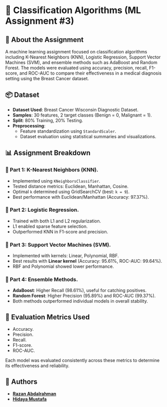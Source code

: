 # 🧠 Classification Algorithms (ML Assignment #3)

## 📄 About the Assignment

A machine learning assignment focused on classification algorithms including K-Nearest Neighbors (KNN), Logistic Regression, Support Vector Machines (SVM), and ensemble methods such as AdaBoost and Random Forest. The models were evaluated using accuracy, precision, recall, F1-score, and ROC-AUC to compare their effectiveness in a medical diagnosis setting using the Breast Cancer dataset.


## 📦 Dataset

- **Dataset Used**: Breast Cancer Wisconsin Diagnostic Dataset.
- **Samples**: 30 features, 2 target classes (Benign = 0, Malignant = 1).
- **Split**: 80% Training, 20% Testing.
- **Preprocessing**:
  - Feature standardization using `StandardScaler`.
  - Dataset evaluation using statistical summaries and visualizations.



## 📊 Assignment Breakdown

### 🔹 Part 1: K-Nearest Neighbors (KNN).
- Implemented using `KNeighborsClassifier`.
- Tested distance metrics: Euclidean, Manhattan, Cosine.
- Optimal `k` determined using GridSearchCV (best: `k = 9`).
- Best performance with Euclidean/Manhattan (Accuracy: 97.37%).

### 🔹 Part 2: Logistic Regression.
- Trained with both L1 and L2 regularization.
- L1 enabled sparse feature selection.
- Outperformed KNN in F1-score and precision.

### 🔹 Part 3: Support Vector Machines (SVM).
- Implemented with kernels: Linear, Polynomial, RBF.
- Best results with **Linear kernel** (Accuracy: 95.61%, ROC-AUC: 99.64%).
- RBF and Polynomial showed lower performance.

### 🔹 Part 4: Ensemble Methods.
- **AdaBoost**: Higher Recall (98.61%), useful for catching positives.
- **Random Forest**: Higher Precision (95.89%) and ROC-AUC (99.37%).
- Both methods outperformed individual models in overall stability.


## 🧪 Evaluation Metrics Used
- Accuracy. 
- Precision.  
- Recall.  
- F1-score.  
- ROC-AUC.  

Each model was evaluated consistently across these metrics to determine its effectiveness and reliability.

## 👥 Authors
- [**Razan Abdalrahman**](https://github.com/razanodeh01)  
- [**Hidaya Mustafa**](https://github.com/HidayaMustafa)

